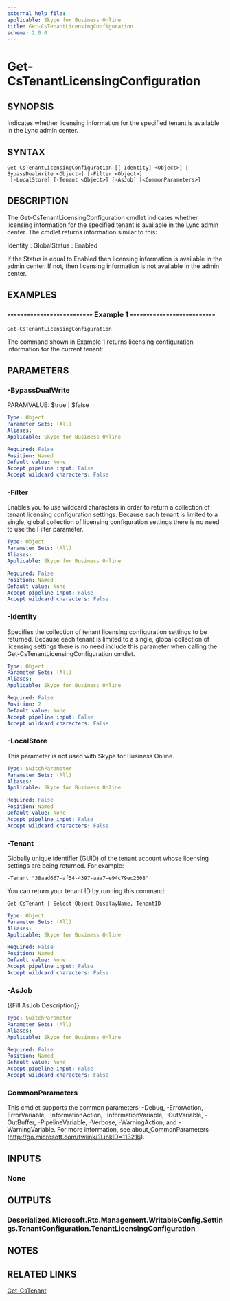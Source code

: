 ```yaml
---
external help file: 
applicable: Skype for Business Online
title: Get-CsTenantLicensingConfiguration
schema: 2.0.0
---
```


# Get-CsTenantLicensingConfiguration

## SYNOPSIS
Indicates whether licensing information for the specified tenant is available in the Lync admin center.

## SYNTAX

```
Get-CsTenantLicensingConfiguration [[-Identity] <Object>] [-BypassDualWrite <Object>] [-Filter <Object>]
 [-LocalStore] [-Tenant <Object>] [-AsJob] [<CommonParameters>]
```

## DESCRIPTION
The Get-CsTenantLicensingConfiguration cmdlet indicates whether licensing information for the specified tenant is available in the Lync admin center.
The cmdlet returns information similar to this:

Identity : GlobalStatus : Enabled

If the Status is equal to Enabled then licensing information is available in the admin center.
If not, then licensing information is not available in the admin center.

## EXAMPLES

### -------------------------- Example 1 --------------------------
```
Get-CsTenantLicensingConfiguration
```

The command shown in Example 1 returns licensing configuration information for the current tenant:


## PARAMETERS

### -BypassDualWrite
PARAMVALUE: $true | $false

```yaml
Type: Object
Parameter Sets: (All)
Aliases: 
Applicable: Skype for Business Online

Required: False
Position: Named
Default value: None
Accept pipeline input: False
Accept wildcard characters: False
```

### -Filter
Enables you to use wildcard characters in order to return a collection of tenant licensing configuration settings.
Because each tenant is limited to a single, global collection of licensing configuration settings there is no need to use the Filter parameter.

```yaml
Type: Object
Parameter Sets: (All)
Aliases: 
Applicable: Skype for Business Online

Required: False
Position: Named
Default value: None
Accept pipeline input: False
Accept wildcard characters: False
```

### -Identity
Specifies the collection of tenant licensing configuration settings to be returned.
Because each tenant is limited to a single, global collection of licensing settings there is no need include this parameter when calling the Get-CsTenantLicensingConfiguration cmdlet.

```yaml
Type: Object
Parameter Sets: (All)
Aliases: 
Applicable: Skype for Business Online

Required: False
Position: 2
Default value: None
Accept pipeline input: False
Accept wildcard characters: False
```

### -LocalStore
This parameter is not used with Skype for Business Online.

```yaml
Type: SwitchParameter
Parameter Sets: (All)
Aliases: 
Applicable: Skype for Business Online

Required: False
Position: Named
Default value: None
Accept pipeline input: False
Accept wildcard characters: False
```

### -Tenant
Globally unique identifier (GUID) of the tenant account whose licensing settings are being returned.
For example:

`-Tenant "38aad667-af54-4397-aaa7-e94c79ec2308"`

You can return your tenant ID by running this command:

`Get-CsTenant | Select-Object DisplayName, TenantID`

```yaml
Type: Object
Parameter Sets: (All)
Aliases: 
Applicable: Skype for Business Online

Required: False
Position: Named
Default value: None
Accept pipeline input: False
Accept wildcard characters: False
```

### -AsJob
{{Fill AsJob Description}}

```yaml
Type: SwitchParameter
Parameter Sets: (All)
Aliases: 
Applicable: Skype for Business Online

Required: False
Position: Named
Default value: None
Accept pipeline input: False
Accept wildcard characters: False
```

### CommonParameters
This cmdlet supports the common parameters: -Debug, -ErrorAction, -ErrorVariable, -InformationAction, -InformationVariable, -OutVariable, -OutBuffer, -PipelineVariable, -Verbose, -WarningAction, and -WarningVariable. For more information, see about_CommonParameters (http://go.microsoft.com/fwlink/?LinkID=113216).

## INPUTS

### None


## OUTPUTS

### Deserialized.Microsoft.Rtc.Management.WritableConfig.Settings.TenantConfiguration.TenantLicensingConfiguration


## NOTES


## RELATED LINKS

[Get-CsTenant](Get-CsTenant.md)

